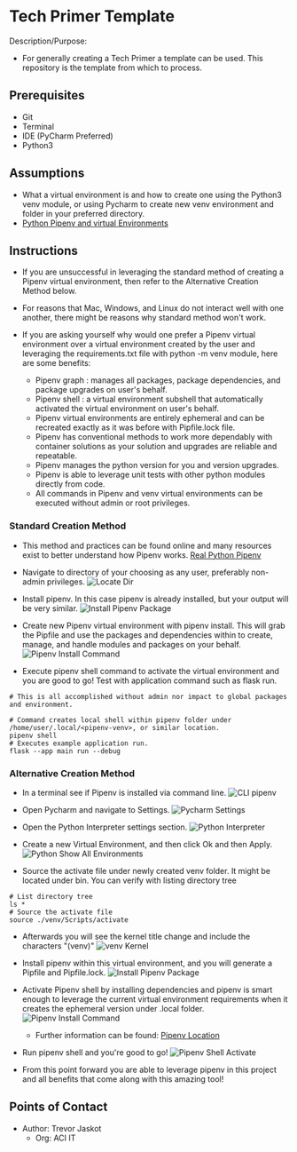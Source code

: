 # Tech Primer Template

Description/Purpose:
- For generally creating a Tech Primer a template can be used. This repository is the template from which to process.

## Prerequisites
- Git
- Terminal
- IDE (PyCharm Preferred)
- Python3

## Assumptions
- What a virtual environment is and how to create one using the Python3 venv module, or 
using Pycharm to create new venv environment and folder in your preferred directory.
- [Python Pipenv and virtual Environments](https://docs.python-guide.org/dev/virtualenvs/)

## Instructions

- If you are unsuccessful in leveraging the standard method of creating a Pipenv virtual
environment, then refer to the Alternative Creation Method below.
- For reasons that Mac, Windows, and Linux do not interact well with one another, there might
be reasons why standard method won't work.

- If you are asking yourself why would one prefer a Pipenv virtual environment over a virtual environment 
created by the user and leveraging the requirements.txt file with python -m venv module, here are some 
benefits:
  - Pipenv graph : manages all packages, package dependencies, and package upgrades on user's behalf.
  - Pipenv shell : a virtual environment subshell that automatically activated the virtual environment on user's behalf.
  - Pipenv virtual environments are entirely ephemeral and can be recreated exactly as it was before
with Pipfile.lock file.
  - Pipenv has conventional methods to work more dependably with container solutions as your solution and upgrades
are reliable and repeatable.
  - Pipenv manages the python version for you and version upgrades.
  - Pipenv is able to leverage unit tests with other python modules directly from code.
  - All commands in Pipenv and venv virtual environments can be executed without admin or root privileges.

### Standard Creation Method

- This method and practices can be found online and many resources exist to better understand how Pipenv works.
[Real Python Pipenv](https://realpython.com/pipenv-guide/)

- Navigate to directory of your choosing as any user, preferably non-admin privileges.
![Locate Dir](./images/s_navigate_dir.PNG)

- Install pipenv. In this case pipenv is already installed, but your output will be very similar.
![Install Pipenv Package](./images/s_install_pipenv_package.PNG)

- Create new Pipenv virtual environment with pipenv install. This will grab the Pipfile
and use the packages and dependencies within to create, manage, and handle modules and packages
on your behalf.
![Pipenv Install Command](./images/pipenv_install.PNG)

- Execute pipenv shell command to activate the virtual environment and you are good to go! Test with
application command such as flask run.
```shell
# This is all accomplished without admin nor impact to global packages and environment.

# Command creates local shell within pipenv folder under /home/user/.local/<pipenv-venv>, or similar location.
pipenv shell
# Executes example application run.
flask --app main run --debug
```

### Alternative Creation Method

- In a terminal see if Pipenv is installed via command line.
![CLI pipenv](./images/ns_pipenv_not_found.PNG)

- Open Pycharm and navigate to Settings.
![Pycharm Settings](./images/ns_settings_project.PNG)

- Open the Python Interpreter settings section.
![Python Interpreter](./images/ns_settings_interpreter.PNG)

- Create a new Virtual Environment, and then click Ok and then Apply.
![Python Show All Environments](./images/ns_settings_show_all.PNG)

- Source the activate file under newly created venv folder. It might be located under bin.
You can verify with listing directory tree
```shell
# List directory tree
ls *
# Source the activate file
source ./venv/Scripts/activate
```

- Afterwards you will see the kernel title change and include the characters "(venv)"
![venv Kernel](./images/ns_source_venv_kernel.PNG)

- Install pipenv within this virtual environment, and you will generate a Pipfile and Pipfile.lock.
![Install Pipenv Package](./images/ns_install_pipenv.PNG)

- Activate Pipenv shell by installing dependencies and pipenv is smart enough to leverage the current virtual 
environment requirements when it creates the ephemeral version under .local folder.
![Pipenv Install Command](./images/pipenv_install.PNG)
  - Further information can be found: [Pipenv Location](https://stackoverflow.com/questions/53793833/get-path-of-virtual-environment-in-pipenv) 

- Run pipenv shell and you're good to go!
![Pipenv Shell Activate](./images/ns_pipenv_shell.PNG)

- From this point forward you are able to leverage pipenv in this project and all benefits that come 
along with this amazing tool!

## Points of Contact

- Author: Trevor Jaskot
  - Org: ACI IT
